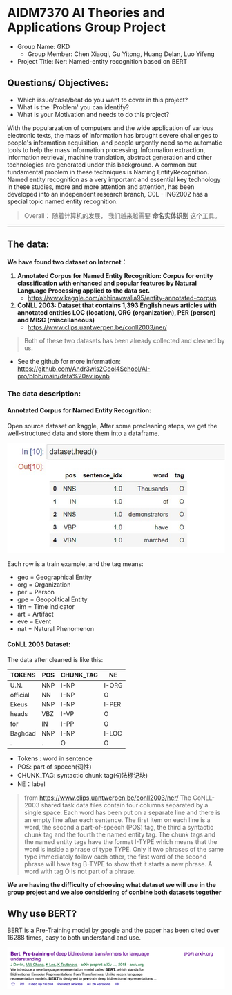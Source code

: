 # AIDM7370 AI Theories and Applications Group Project

- Group Name: GKD 
    - Group Member: Chen Xiaoqi, Gu Yitong, Huang Delan, Luo Yifeng
- Project Title: Ner: Named-entity recognition based on BERT 


## Questions/ Objectives:
- Which issue/case/beat do you want to cover in this project?
- What is the 'Problem' you can identify?
- What is your Motivation and needs to do this project?



With the popularzation of computers and the wide application of various electronic texts, the mass of information has brought severe challenges to people's information acquisition, and people urgently need some automatic tools to help the mass information processing. Information extraction, information retrieval, machine translation, abstract generation and other technologies are generated under this background. A common but fundamental problem in these techniques is Naming EntityRecognition. Named entity recognition as a very important and essential key technology in these studies, more and more attention and attention, has been developed into an independent research branch, C0L - ING2002 has a special topic named entity recognition.

> Overall： 随着计算机的发展， 我们越来越需要 **命名实体识别** 这个工具。

---

## The data:

**We have found two dataset on Internet：**

1. **Annotated Corpus for Named Entity Recognition: Corpus for entity classification with enhanced and popular features by Natural Language Processing applied to the data set.**
    - https://www.kaggle.com/abhinavwalia95/entity-annotated-corpus
2. **CoNLL 2003: Dataset that contains 1,393 English news articles with annotated entities LOC (location), ORG (organization), PER (person) and MISC (miscellaneous)**
    - https://www.clips.uantwerpen.be/conll2003/ner/


> Both of these two datasets has been already collected and cleaned by us.
- See the github for more information: https://github.com/Andr3wis2Cool4School/AI-pro/blob/main/data%20av.ipynb

### The data description:

#### Annotated Corpus for Named Entity Recognition:
Open source dataset on kaggle, After some precleaning steps, we get the well-structured data and store them into a dataframe. 

![image](./image/datap.png)

Each row is a train example, 
and the tag means:

- geo = Geographical Entity
- org = Organization
- per = Person
- gpe = Geopolitical Entity
- tim = Time indicator
- art = Artifact
- eve = Event
- nat = Natural Phenomenon

#### CoNLL 2003 Dataset:

The data after cleaned is like this:

 | TOKENS | POS | CHUNK_TAG| NE|
 | --- |   ---  | --- | -- |   
 |U.N.        | NNP | I-NP | I-ORG |
 | official   | NN  | I-NP | O |
 | Ekeus   |     NNP | I-NP | I-PER |
 | heads  |      VBZ | I-VP | O |
 | for       |   IN |  I-PP | O| 
 | Baghdad  |    NNP | I-NP | I-LOC |
 |  .    |        .   | O  |   O |

 - Tokens : word in sentence
 - POS: part of speech(词性)
 - CHUNK_TAG: syntactic chunk tag(句法标记块)
 - NE：label

 >  from https://www.clips.uantwerpen.be/conll2003/ner/    The CoNLL-2003 shared task data files contain four columns separated by a single space. Each word has been put on a separate line and there is an empty line after each sentence. The first item on each line is a word, the second a part-of-speech (POS) tag, the third a syntactic chunk tag and the fourth the named entity tag. The chunk tags and the named entity tags have the format I-TYPE which means that the word is inside a phrase of type TYPE. Only if two phrases of the same type immediately follow each other, the first word of the second phrase will have tag B-TYPE to show that it starts a new phrase. A word with tag O is not part of a phrase.


 **We are having the difficulty of choosing what dataset we will use in the group project and we also considering of conbine both datasets together**

## Why use BERT?

BERT is a Pre-Training model by google and the paper has been cited over 16288 times, easy to both understand and use.

![image](./image/BERT.png)





